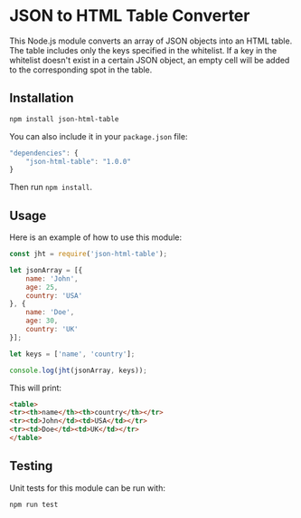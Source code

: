 # JSON to HTML Table Converter

This Node.js module converts an array of JSON objects into an HTML table. The table includes only the keys specified in the whitelist. If a key in the whitelist doesn't exist in a certain JSON object, an empty cell will be added to the corresponding spot in the table.

## Installation

```bash
npm install json-html-table
```

You can also include it in your `package.json` file:

```javascript
"dependencies": {
    "json-html-table": "1.0.0"
}
```

Then run `npm install`.

## Usage

Here is an example of how to use this module:

```javascript
const jht = require('json-html-table');

let jsonArray = [{
    name: 'John',
    age: 25,
    country: 'USA'
}, {
    name: 'Doe',
    age: 30,
    country: 'UK'
}];

let keys = ['name', 'country'];

console.log(jht(jsonArray, keys));
```

This will print:

```html
<table>
<tr><th>name</th><th>country</th></tr>
<tr><td>John</td><td>USA</td></tr>
<tr><td>Doe</td><td>UK</td></tr>
</table>
```
## Testing

Unit tests for this module can be run with:

```bash
npm run test
```